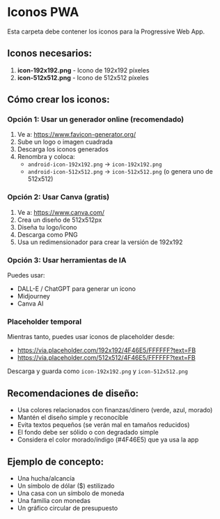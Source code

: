 # Iconos PWA

Esta carpeta debe contener los iconos para la Progressive Web App.

## Iconos necesarios:

1. **icon-192x192.png** - Icono de 192x192 píxeles
2. **icon-512x512.png** - Icono de 512x512 píxeles

## Cómo crear los iconos:

### Opción 1: Usar un generador online (recomendado)

1. Ve a: https://www.favicon-generator.org/
2. Sube un logo o imagen cuadrada
3. Descarga los iconos generados
4. Renombra y coloca:
   - `android-icon-192x192.png` → `icon-192x192.png`
   - `android-icon-512x512.png` → `icon-512x512.png` (o genera uno de 512x512)

### Opción 2: Usar Canva (gratis)

1. Ve a: https://www.canva.com/
2. Crea un diseño de 512x512px
3. Diseña tu logo/icono
4. Descarga como PNG
5. Usa un redimensionador para crear la versión de 192x192

### Opción 3: Usar herramientas de IA

Puedes usar:
- DALL-E / ChatGPT para generar un icono
- Midjourney
- Canva AI

### Placeholder temporal

Mientras tanto, puedes usar iconos de placeholder desde:
- https://via.placeholder.com/192x192/4F46E5/FFFFFF?text=FB
- https://via.placeholder.com/512x512/4F46E5/FFFFFF?text=FB

Descarga y guarda como `icon-192x192.png` y `icon-512x512.png`

## Recomendaciones de diseño:

- Usa colores relacionados con finanzas/dinero (verde, azul, morado)
- Mantén el diseño simple y reconocible
- Evita textos pequeños (se verán mal en tamaños reducidos)
- El fondo debe ser sólido o con degradado simple
- Considera el color morado/índigo (#4F46E5) que ya usa la app

## Ejemplo de concepto:

- Una hucha/alcancía
- Un símbolo de dólar ($) estilizado
- Una casa con un símbolo de moneda
- Una familia con monedas
- Un gráfico circular de presupuesto
